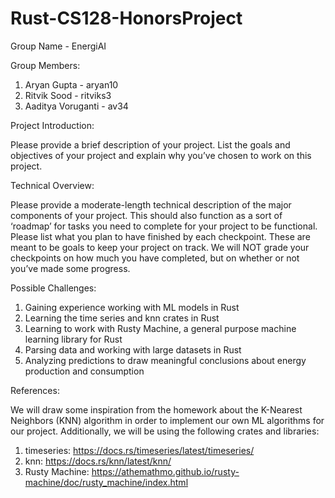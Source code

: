 # Rust-CS128-HonorsProject
Group Name - EnergiAI


Group Members:
 
1. Aryan Gupta - aryan10
2. Ritvik Sood - ritviks3
3. Aaditya Voruganti - av34

Project Introduction:
  
  Please provide a brief description of your project. List the goals and objectives of your project and explain why you’ve chosen to work on this project.

Technical Overview:
  
  Please provide a moderate-length technical description of the major components of your project. This should also function as a sort of ‘roadmap’ for tasks you need     to complete for your project to be functional.
  Please list what you plan to have finished by each checkpoint. These are meant to be goals to keep your project on track. We will NOT grade your checkpoints on how      much you have completed, but on whether or not you’ve made some progress.

Possible Challenges:

1. Gaining experience working with ML models in Rust
2. Learning the time series and knn crates in Rust
3. Learning to work with Rusty Machine, a general purpose machine learning library for Rust
4. Parsing data and working with large datasets in Rust
5. Analyzing predictions to draw meaningful conclusions about energy production and consumption

References:

We will draw some inspiration from the homework about the K-Nearest Neighbors (KNN) algorithm in order to implement our own ML algorithms for our project. Additionally, we will be using the following crates and libraries:

1. timeseries: https://docs.rs/timeseries/latest/timeseries/
2. knn: https://docs.rs/knn/latest/knn/ 
3. Rusty Machine: https://athemathmo.github.io/rusty-machine/doc/rusty_machine/index.html
